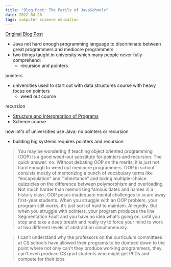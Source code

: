 ```yaml
---
title: "Blog Post: The Perils of JavaSchools"
date: 2022-04-28
tags: computer science education
---
```


[Original Blog Post](https://www.joelonsoftware.com/2005/12/29/the-perils-of-javaschools-2/)

- Java not hard enough programming language to discriminate between great programmers and mediocre programmers
- two things taught in university which many people never fully comprehend:
  - recursion and pointers

pointers
- universities used to start out with data structures course with heavy focus on pointers
  - weed out course

recursion
- [Structure and Interpretation of Programs](http://mitpress.mit.edu/sicp/full-text/book/book.html)
- Scheme course

now lot's of universities use Java: no pointers or recursion
- building big systems requires pointers and recursion

> You may be wondering if teaching object oriented programming (OOP) is a good weed-out substitute for pointers and recursion. The quick answer: no. Without debating OOP on the merits, it is just not hard enough to weed out mediocre programmers. OOP in school consists mostly of memorizing a bunch of vocabulary terms like “encapsulation” and “inheritance” and taking multiple-choice quizzicles on the difference between polymorphism and overloading. Not much harder than memorizing famous dates and names in a history class, OOP poses inadequate mental challenges to scare away first-year students. When you struggle with an OOP problem, your program still works, it’s just sort of hard to maintain. Allegedly. But when you struggle with pointers, your program produces the line Segmentation Fault and you have no idea what’s going on, until you stop and take a deep breath and really try to force your mind to work at two different levels of abstraction simultaneously.

> I can’t understand why the professors on the curriculum committees at CS schools have allowed their programs to be dumbed down to the point where not only can’t they produce working programmers, they can’t even produce CS grad students who might get PhDs and compete for their jobs.
